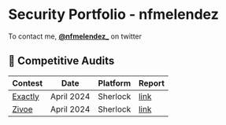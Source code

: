 # Security Portfolio - nfmelendez

To contact me, [**@nfmelendez_**](https://twitter.com/nfmelendez) on twitter

## 🔎 Competitive Audits 

| Contest           |      Date          | Platform       | Report  |
|-------------------|--------------------|----------------|---------|
|  [Exactly](https://audits.sherlock.xyz/contests/247)              | April 2024  | Sherlock      |  [link](https://code4rena.com/reports/2023-09-venus)       |
|  [Zivoe](https://audits.sherlock.xyz/contests/280)                   | April 2024  | Sherlock       |  [link](https://github.com/nfmelendez/nfmelendez/blob/main/zivoe/auditReport.md)        |
